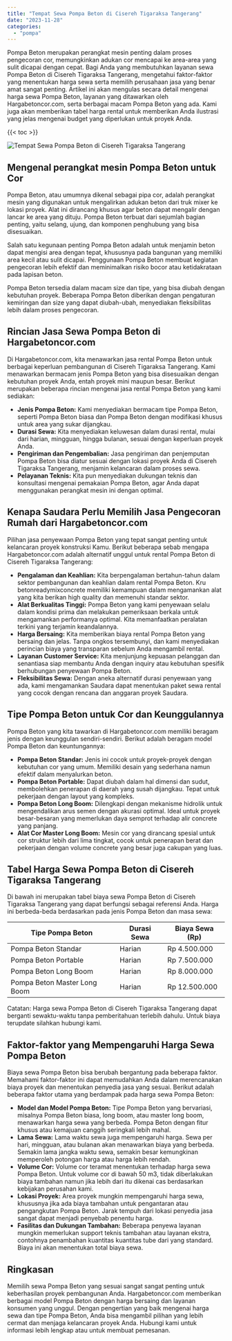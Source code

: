 ```yaml
---
title: "Tempat Sewa Pompa Beton di Cisereh Tigaraksa Tangerang"
date: "2023-11-28"
categories: 
  - "pompa"
---
```




Pompa Beton merupakan perangkat mesin penting dalam proses pengecoran cor, memungkinkan adukan cor mencapai ke area-area yang sulit dicapai dengan cepat. Bagi Anda yang membutuhkan layanan sewa Pompa Beton di Cisereh Tigaraksa Tangerang, mengetahui faktor-faktor yang menentukan harga sewa serta memilih perusahaan jasa yang benar amat sangat penting. Artikel ini akan mengulas secara detail mengenai harga sewa Pompa Beton, layanan yang ditawarkan oleh Hargabetoncor.com, serta berbagai macam Pompa Beton yang ada. Kami juga akan memberikan tabel harga rental untuk memberikan Anda ilustrasi yang jelas mengenai budget yang diperlukan untuk proyek Anda.

{{< toc >}}

![Tempat Sewa Pompa Beton di Cisereh Tigaraksa Tangerang](https://hargareadymixid.github.io/pompa/concrete-pump%20(13).png)

## Mengenal perangkat mesin Pompa Beton untuk Cor

Pompa Beton, atau umumnya dikenal sebagai pipa cor, adalah perangkat mesin yang digunakan untuk mengalirkan adukan beton dari truk mixer ke lokasi proyek. Alat ini dirancang khusus agar beton dapat mengalir dengan lancar ke area yang dituju. Pompa Beton terbuat dari sejumlah bagian penting, yaitu selang, ujung, dan komponen penghubung yang bisa disesuaikan.

Salah satu kegunaan penting Pompa Beton adalah untuk menjamin beton dapat mengisi area dengan tepat, khususnya pada bangunan yang memiliki area kecil atau sulit dicapai. Penggunaan Pompa Beton membuat kegiatan pengecoran lebih efektif dan meminimalkan risiko bocor atau ketidakrataan pada lapisan beton.

Pompa Beton tersedia dalam macam size dan tipe, yang bisa diubah dengan kebutuhan proyek. Beberapa Pompa Beton diberikan dengan pengaturan kemiringan dan size yang dapat diubah-ubah, menyediakan fleksibilitas lebih dalam proses pengecoran.

## Rincian Jasa Sewa Pompa Beton di Hargabetoncor.com

Di Hargabetoncor.com, kita menawarkan jasa rental Pompa Beton untuk berbagai keperluan pembangunan di Cisereh Tigaraksa Tangerang. Kami menawarkan bermacam jenis Pompa Beton yang bisa disesuaikan dengan kebutuhan proyek Anda, entah proyek mini maupun besar. Berikut merupakan beberapa rincian mengenai jasa rental Pompa Beton yang kami sediakan:

- **Jenis Pompa Beton:** Kami menyediakan bermacam tipe Pompa Beton, seperti Pompa Beton biasa dan Pompa Beton dengan modifikasi khusus untuk area yang sukar dijangkau.
- **Durasi Sewa:** Kita menyediakan keluwesan dalam durasi rental, mulai dari harian, mingguan, hingga bulanan, sesuai dengan keperluan proyek Anda.
- **Pengiriman dan Pengembalian:** Jasa pengiriman dan penjemputan Pompa Beton bisa diatur sesuai dengan lokasi proyek Anda di Cisereh Tigaraksa Tangerang, menjamin kelancaran dalam proses sewa.
- **Pelayanan Teknis:** Kita pun menyediakan dukungan teknis dan konsultasi mengenai pemakaian Pompa Beton, agar Anda dapat menggunakan perangkat mesin ini dengan optimal.

## Kenapa Saudara Perlu Memilih Jasa Pengecoran Rumah dari Hargabetoncor.com

Pilihan jasa penyewaan Pompa Beton yang tepat sangat penting untuk kelancaran proyek konstruksi Kamu. Berikut beberapa sebab mengapa Hargabetoncor.com adalah alternatif unggul untuk rental Pompa Beton di Cisereh Tigaraksa Tangerang:

- **Pengalaman dan Keahlian:** Kita berpengalaman bertahun-tahun dalam sektor pembangunan dan keahlian dalam rental Pompa Beton. Kru betonreadymixconcrete memiliki kemampuan dalam mengamankan alat yang kita berikan high quality dan memenuhi standar sektor.
- **Alat Berkualitas Tinggi:** Pompa Beton yang kami penyewaan selalu dalam kondisi prima dan melakukan pemeriksaan berkala untuk mengamankan performanya optimal. Kita memanfaatkan peralatan terkini yang terjamin keandalannya.
- **Harga Bersaing:** Kita memberikan biaya rental Pompa Beton yang bersaing dan jelas. Tanpa ongkos tersembunyi, dan kami menyediakan perincian biaya yang transparan sebelum Anda mengambil rental.
- **Layanan Customer Service:** Kita menjunjung kepuasan pelanggan dan senantiasa siap membantu Anda dengan inquiry atau kebutuhan spesifik berhubungan penyewaan Pompa Beton.
- **Fleksibilitas Sewa:** Dengan aneka alternatif durasi penyewaan yang ada, kami mengamankan Saudara dapat menentukan paket sewa rental yang cocok dengan rencana dan anggaran proyek Saudara.

## Tipe Pompa Beton untuk Cor dan Keunggulannya

Pompa Beton yang kita tawarkan di Hargabetoncor.com memiliki beragam jenis dengan keunggulan sendiri-sendiri. Berikut adalah beragam model Pompa Beton dan keuntungannya:

- **Pompa Beton Standar:** Jenis ini cocok untuk proyek-proyek dengan kebutuhan cor yang umum. Memiliki desain yang sederhana namun efektif dalam menyalurkan beton.
- **Pompa Beton Portable:** Dapat diubah dalam hal dimensi dan sudut, membolehkan penerapan di daerah yang susah dijangkau. Tepat untuk pekerjaan dengan layout yang kompleks.
- **Pompa Beton Long Boom:** Dilengkapi dengan mekanisme hidrolik untuk mengendalikan arus semen dengan akurasi optimal. Ideal untuk proyek besar-besaran yang memerlukan daya semprot terhadap alir concrete yang panjang.
- **Alat Cor Master Long Boom:** Mesin cor yang dirancang spesial untuk cor struktur lebih dari lima tingkat, cocok untuk penerapan berat dan pekerjaan dengan volume concrete yang besar juga cakupan yang luas.

## Tabel Harga Sewa Pompa Beton di Cisereh Tigaraksa Tangerang

Di bawah ini merupakan tabel biaya sewa Pompa Beton di Cisereh Tigaraksa Tangerang yang dapat berfungsi sebagai referensi Anda. Harga ini berbeda-beda berdasarkan pada jenis Pompa Beton dan masa sewa:

| Tipe Pompa Beton | Durasi Sewa | Biaya Sewa (Rp) |
| --- | --- | --- |
| Pompa Beton Standar | Harian | Rp 4.500.000 |
| Pompa Beton Portable | Harian | Rp 7.500.000 |
| Pompa Beton Long Boom | Harian | Rp 8.000.000 |
| Pompa Beton Master Long Boom | Harian | Rp 12.500.000 |

Catatan: Harga sewa Pompa Beton di Cisereh Tigaraksa Tangerang dapat berganti sewaktu-waktu tanpa pemberitahuan terlebih dahulu. Untuk biaya terupdate silahkan hubungi kami.

## Faktor-faktor yang Mempengaruhi Harga Sewa Pompa Beton

Biaya sewa Pompa Beton bisa berubah bergantung pada beberapa faktor. Memahami faktor-faktor ini dapat memudahkan Anda dalam merencanakan biaya proyek dan menentukan penyedia jasa yang sesuai. Berikut adalah beberapa faktor utama yang berdampak pada harga sewa Pompa Beton:

- **Model dan Model Pompa Beton:** Tipe Pompa Beton yang bervariasi, misalnya Pompa Beton biasa, long boom, atau master long boom, menawarkan harga sewa yang berbeda. Pompa Beton dengan fitur khusus atau kemajuan canggih seringkali lebih mahal.
- **Lama Sewa:** Lama waktu sewa juga mempengaruhi harga. Sewa per hari, mingguan, atau bulanan akan menawarkan biaya yang berbeda. Semakin lama jangka waktu sewa, semakin besar kemungkinan memperoleh potongan harga atau harga lebih rendah.
- **Volume Cor:** Volume cor teramat menentukan terhadap harga sewa Pompa Beton. Untuk volume cor di bawah 50 m3, tidak diberlakukan biaya tambahan namun jika lebih dari itu dikenai cas berdasarkan kebijakan perusahan kami.
- **Lokasi Proyek:** Area proyek mungkin mempengaruhi harga sewa, khususnya jika ada biaya tambahan untuk pengantaran atau pengangkutan Pompa Beton. Jarak tempuh dari lokasi penyedia jasa sangat dapat menjadi penyebab penentu harga.
- **Fasilitas dan Dukungan Tambahan:** Beberapa penyewa layanan mungkin memerlukan support teknis tambahan atau layanan ekstra, contohnya penambahan kuantitas kuantitas tube dari yang standard. Biaya ini akan menentukan total biaya sewa.

## Ringkasan

Memilih sewa Pompa Beton yang sesuai sangat sangat penting untuk keberhasilan proyek pembangunan Anda. Hargabetoncor.com memberikan berbagai model Pompa Beton dengan harga bersaing dan layanan konsumen yang unggul. Dengan pengertian yang baik mengenai harga sewa dan tipe Pompa Beton, Anda bisa mengambil pilihan yang lebih cermat dan menjaga kelancaran proyek Anda. Hubungi kami untuk informasi lebih lengkap atau untuk membuat pemesanan.
